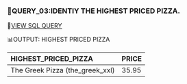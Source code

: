 
### 🔎QUERY_03:IDENTIY THE HIGHEST PRICED PIZZA.





📂[VIEW SQL QUERY](https://github.com/sakshisree/sql-projects/blob/main/pizza-sales-analysis/queries/query03-highest_priced_pizza/03a-query-Highest_priced_pizza.sql)


📊OUTPUT: HIGHEST PRICED PIZZA

|   HIGHEST_PRICED_PIZZA          |	PRICE |
| :-------------------------------|-------|
| The Greek Pizza (the_greek_xxl) |	35.95 |


